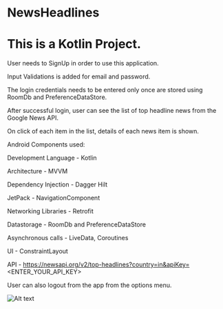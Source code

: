 # NewsHeadlines

# This is a Kotlin Project.

User needs to SignUp in order to use this application.

Input Validations is added for email and password. 

The login credentials needs to be entered only once are stored using RoomDb and PreferenceDataStore.

After successful login, user can see the list of top headline news from the Google News API.

On click of each item in the list, details of each news item is shown.

Android Components used:

Development Language - Kotlin

Architecture - MVVM

Dependency Injection - Dagger Hilt

JetPack - NavigationComponent

Networking Libraries - Retrofit

Datastorage - RoomDb and PreferenceDataStore

Asynchronous calls - LiveData, Coroutines

UI - ConstraintLayout

API - https://newsapi.org/v2/top-headlines?country=in&apiKey=<ENTER_YOUR_API_KEY>

User can also logout from the app from the options menu.

![Alt text](C:\Users\001ZKW744\Iram\Practice\Android\Github\Screens\registration_validation.png?raw=true "")






